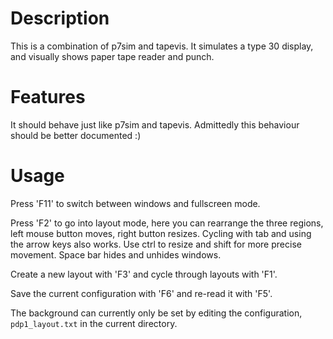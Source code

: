 # Description

This is a combination of p7sim and tapevis.
It simulates a type 30 display, and visually shows
paper tape reader and punch.

# Features

It should behave just like p7sim and tapevis.
Admittedly this behaviour should be better documented :)

# Usage

Press 'F11' to switch between windows and fullscreen mode.

Press 'F2' to go into layout mode, here you can rearrange
the three regions, left mouse button moves, right button resizes.
Cycling with tab and using the arrow keys also works.
Use ctrl to resize and shift for more precise movement.
Space bar hides and unhides windows.

Create a new layout with 'F3' and cycle through layouts with 'F1'.

Save the current configuration with 'F6' and re-read it with 'F5'.

The background can currently only be set by editing the configuration,
`pdp1_layout.txt` in the current directory.
